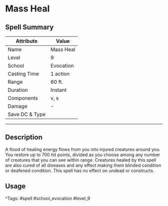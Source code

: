 # Mass Heal

## Spell Summary

| Attribute        | Value                  |
|------------------|------------------------|
| Name             | Mass Heal                 |
| Level            | 9                |
| School           | Evocation          |
| Casting Time     | 1 action              |
| Range            | 60 ft.            |
| Duration         | Instant             |
| Components       | v, s             |
| Damage           | -               |
| Save DC & Type   |              |

---

## Description

A flood of healing energy flows from you into injured creatures around you. You restore up to 700 hit points, divided as you choose among any number of creatures that you can see within range. Creatures healed by this spell are also cured of all diseases and any effect making them blinded condition or deafened condition. This spell has no effect on undead or constructs.

## Usage


^Tags: #spell #school_evocation #level_9